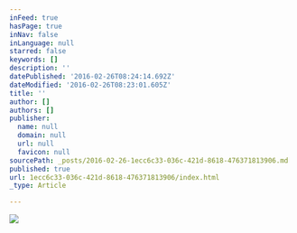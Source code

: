 ```yaml
---
inFeed: true
hasPage: true
inNav: false
inLanguage: null
starred: false
keywords: []
description: ''
datePublished: '2016-02-26T08:24:14.692Z'
dateModified: '2016-02-26T08:23:01.605Z'
title: ''
author: []
authors: []
publisher:
  name: null
  domain: null
  url: null
  favicon: null
sourcePath: _posts/2016-02-26-1ecc6c33-036c-421d-8618-476371813906.md
published: true
url: 1ecc6c33-036c-421d-8618-476371813906/index.html
_type: Article

---
```

![](https://the-grid-user-content.s3-us-west-2.amazonaws.com/f3829fe3-e620-4a15-a69a-522696e54de6.jpg)